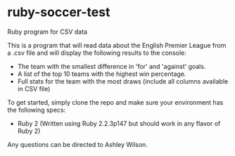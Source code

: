 # ruby-soccer-test
Ruby program for CSV data

This is a program that will read data about the English Premier League from a .csv file and will display the following results to the console:

- The team with the smallest difference in 'for' and 'against' goals.
- A list of the top 10 teams with the highest win percentage.
- Full stats for the team with the most draws (include all columns available in CSV file)

To get started, simply clone the repo and make sure your environment has the following specs:
- Ruby 2 (Written using Ruby 2.2.3p147 but should work in any flavor of Ruby 2)

Any questions can be directed to Ashley Wilson.

